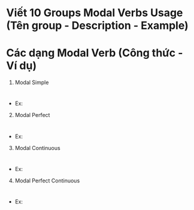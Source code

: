 # Viết 10 Groups Modal Verbs Usage (Tên group - Description - Example)

# Các dạng Modal Verb (Công thức - Ví dụ)
1. Modal Simple
# 
- Ex: 

2. Modal Perfect  
#
- Ex: 

3. Modal Continuous
#
- Ex: 

4. Modal Perfect Continuous 
#
- Ex: 
